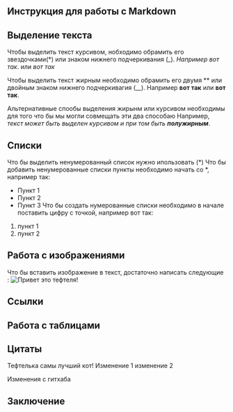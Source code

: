 ## Инструкция для работы с Markdown

## Выделение текста

Чтобы выделить текст курсивом, нобходимо обрамить его звездочками(*) или знаком нижнего подчеркивания (_). *Например вот так*. или _вот так_

Чтобы выделить текст жирным необходимо обрамить его двумя ** или двойным знаком нижнего подчеркивагия (__). Например **вот так** или __вот так__.

Альтернативные спообы выделения жирынм или курсивом необходимы для того что бы мы могли совмещать эти два способаю Например, _текст может быть выделен курсивом и при том быть **полужирным**_.


## Спиcки

Что бы выделить ненумерованный список нужно ипользовать (*)
Что бы добавить ненумерованные списки пункты необходимо начать со *, например так:

 * Пункт 1
 * Пункт 2
 * Пункт 3
Что бы создать нумерованные списки необходимо в начале поставить цифру с точкой, например вот так:

1. пункт 1
2. пункт 2



## Работа с изображениями

Что бы вставить изображение в текст, достаточно написать следующие :
![Привет это тефтеля!](cat.png)


## Ссылки

## Работа с таблицами

## Цитаты
  Тефтелька самы лучший кот! 
  Изменение 1 
  изменение 2
  
Изменения с гитхаба
## Заключение
